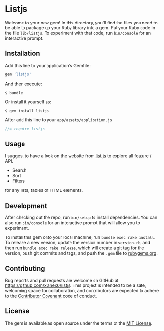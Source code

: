 # Listjs

Welcome to your new gem! In this directory, you'll find the files you need to be able to package up your Ruby library into a gem. Put your Ruby code in the file `lib/listjs`. To experiment with that code, run `bin/console` for an interactive prompt.

###

## Installation

Add this line to your application's Gemfile:

```ruby
gem 'listjs'
```

And then execute:

    $ bundle

Or install it yourself as:

    $ gem install listjs

After add this line to your `app/assets/application.js`

```js
//= require listjs
```

## Usage

I suggest to have a look on the website from [list.js](http://listjs.com/) to explore all feature / API.
  - Search
  - Sort
  - Filters

for any lists, tables or HTML elements.

## Development

After checking out the repo, run `bin/setup` to install dependencies. You can also run `bin/console` for an interactive prompt that will allow you to experiment.

To install this gem onto your local machine, run `bundle exec rake install`. To release a new version, update the version number in `version.rb`, and then run `bundle exec rake release`, which will create a git tag for the version, push git commits and tags, and push the `.gem` file to [rubygems.org](https://rubygems.org).

## Contributing

Bug reports and pull requests are welcome on GitHub at https://github.com/xlanex6/listjs. This project is intended to be a safe, welcoming space for collaboration, and contributors are expected to adhere to the [Contributor Covenant](http://contributor-covenant.org) code of conduct.


## License

The gem is available as open source under the terms of the [MIT License](http://opensource.org/licenses/MIT).
